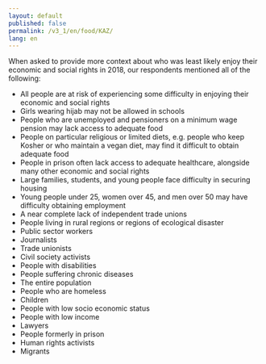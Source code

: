 ```yaml
---
layout: default
published: false
permalink: /v3_1/en/food/KAZ/
lang: en
---
```


When asked to provide more context about who was least likely enjoy their economic and social rights in 2018, our respondents mentioned all of the following:
-	All people are at risk of experiencing some difficulty in enjoying their economic and social rights
-	Girls wearing hijab may not be allowed in schools
-	People who are unemployed and pensioners on a minimum wage pension may lack access to adequate food
-	People on particular religious or limited diets, e.g. people who keep Kosher or who maintain a vegan diet, may find it difficult to obtain adequate food 
-	People in prison often lack access to adequate healthcare, alongside many other economic and social rights
-	Large families, students, and young people face difficulty in securing housing
-	Young people under 25, women over 45, and men over 50 may have difficulty obtaining employment
-	A near complete lack of independent trade unions
-	People living in rural regions or regions of ecological disaster
-	Public sector workers
-	Journalists
-	Trade unionists
-	Civil society activists
-	People with disabilities
-	People suffering chronic diseases
-	The entire population
-	People who are homeless
-	Children
-	People with low socio economic status
-	People with low income
-	Lawyers
-	People formerly in prison
-	Human rights activists
-	Migrants

